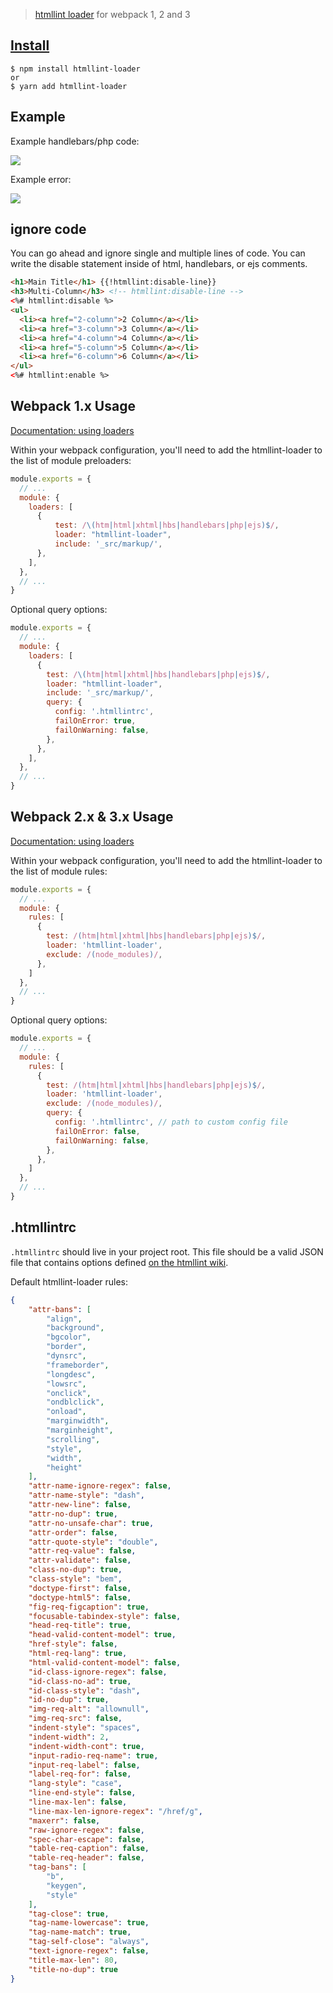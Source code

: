 > [htmllint loader](https://github.com/TheBlackBolt/htmllint-loader) for webpack 1, 2 and 3

## [Install](https://github.com/TheBlackBolt/htmllint-loader)

```console
$ npm install htmllint-loader
or
$ yarn add htmllint-loader
```

## Example
Example handlebars/php code:

![](http://i.imgur.com/npHAmEy.png)

Example error:

![](http://i.imgur.com/y3Ys8Au.png)

## ignore code
You can go ahead and ignore single and multiple lines of code.
You can write the disable statement inside of html, handlebars, or ejs comments.
```html
<h1>Main Title</h1> {{!htmllint:disable-line}}
<h3>Multi-Column</h3> <!-- htmllint:disable-line -->
<%# htmllint:disable %>
<ul>
  <li><a href="2-column">2 Column</a></li>
  <li><a href="3-column">3 Column</a></li>
  <li><a href="4-column">4 Column</a></li>
  <li><a href="5-column">5 Column</a></li>
  <li><a href="6-column">6 Column</a></li>
</ul>
<%# htmllint:enable %>
```

## Webpack 1.x Usage
[Documentation: using loaders](http://webpack.github.io/docs/using-loaders.html)

Within your webpack configuration, you'll need to add the htmllint-loader to the list of module preloaders:

```javascript
module.exports = {
  // ...
  module: {
    loaders: [
      {
          test: /\(htm|html|xhtml|hbs|handlebars|php|ejs)$/,
          loader: "htmllint-loader",
          include: '_src/markup/',
      },
    ],
  },
  // ...
}
```

Optional query options:

```javascript
module.exports = {
  // ...
  module: {
    loaders: [
      {
        test: /\(htm|html|xhtml|hbs|handlebars|php|ejs)$/,
        loader: "htmllint-loader",
        include: '_src/markup/',
        query: {
          config: '.htmllintrc',
          failOnError: true,
          failOnWarning: false,
        },
      },
    ],
  },
  // ...
}
```

## Webpack 2.x & 3.x Usage
[Documentation: using loaders](https://webpack.js.org/concepts/loaders/)

Within your webpack configuration, you'll need to add the htmllint-loader to the list of module rules:

```javascript
module.exports = {
  // ...
  module: {
    rules: [
      {
        test: /(htm|html|xhtml|hbs|handlebars|php|ejs)$/,
        loader: 'htmllint-loader',
        exclude: /(node_modules)/,
      },
    ]
  },
  // ...
}
```

Optional query options:

```javascript
module.exports = {
  // ...
  module: {
    rules: [
      {
        test: /(htm|html|xhtml|hbs|handlebars|php|ejs)$/,
        loader: 'htmllint-loader',
        exclude: /(node_modules)/,
        query: {
          config: '.htmllintrc', // path to custom config file
          failOnError: false,
          failOnWarning: false,
        },
      },
    ]
  },
  // ...
}
```

## .htmllintrc
`.htmllintrc` should live in your project root. This file should be a valid JSON file that contains options defined
[on the htmllint wiki](https://github.com/htmllint/htmllint/wiki/Options).

Default htmllint-loader rules:

```json
{
    "attr-bans": [
        "align",
        "background",
        "bgcolor",
        "border",
        "dynsrc",
        "frameborder",
        "longdesc",
        "lowsrc",
        "onclick",
        "ondblclick",
        "onload",
        "marginwidth",
        "marginheight",
        "scrolling",
        "style",
        "width",
        "height"
    ],
    "attr-name-ignore-regex": false,
    "attr-name-style": "dash",
    "attr-new-line": false,
    "attr-no-dup": true,
    "attr-no-unsafe-char": true,
    "attr-order": false,
    "attr-quote-style": "double",
    "attr-req-value": false,
    "attr-validate": false,
    "class-no-dup": true,
    "class-style": "bem",
    "doctype-first": false,
    "doctype-html5": false,
    "fig-req-figcaption": true,
    "focusable-tabindex-style": false,
    "head-req-title": true,
    "head-valid-content-model": true,
    "href-style": false,
    "html-req-lang": true,
    "html-valid-content-model": false,
    "id-class-ignore-regex": false,
    "id-class-no-ad": true,
    "id-class-style": "dash",
    "id-no-dup": true,
    "img-req-alt": "allownull",
    "img-req-src": false,
    "indent-style": "spaces",
    "indent-width": 2,
    "indent-width-cont": true,
    "input-radio-req-name": true,
    "input-req-label": false,
    "label-req-for": false,
    "lang-style": "case",
    "line-end-style": false,
    "line-max-len": false,
    "line-max-len-ignore-regex": "/href/g",
    "maxerr": false,
    "raw-ignore-regex": false,
    "spec-char-escape": false,
    "table-req-caption": false,
    "table-req-header": false,
    "tag-bans": [
        "b",
        "keygen",
        "style"
    ],
    "tag-close": true,
    "tag-name-lowercase": true,
    "tag-name-match": true,
    "tag-self-close": "always",
    "text-ignore-regex": false,
    "title-max-len": 80,
    "title-no-dup": true
}
```
